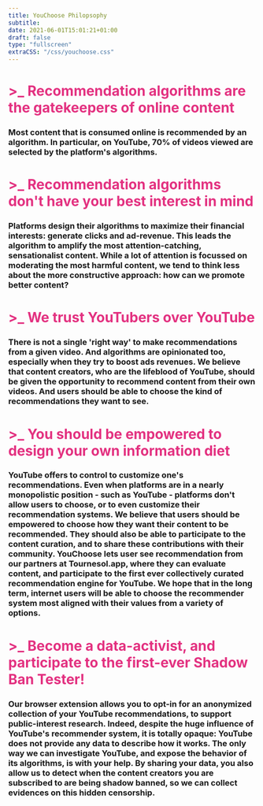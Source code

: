 ```yaml
---
title: YouChoose Philopsophy
subtitle: 
date: 2021-06-01T15:01:21+01:00
draft: false
type: "fullscreen"
extraCSS: "/css/youchoose.css"
---
```


<!-- {{<colorblock text=" Philosophy" color="primary" text-align="center" >}} -->
<div class="container">
<div class="col-md-8">
<h1 class="titlehp" style="color:#e33180;">>_ Recommendation algorithms are the gatekeepers of online content</h1>

<h3>
Most content that is consumed online is recommended by an algorithm. In particular, on YouTube, 70% of videos viewed are selected by the platform's algorithms. 
</h3>

<h1 class="titlehp" style="color:#e33180;">>_ Recommendation algorithms don't have your best interest in mind</h1>
<h3>
Platforms design their algorithms to maximize their financial interests: generate clicks and ad-revenue. This leads the algorithm to amplify the most attention-catching, sensationalist content.
While a lot of attention is focussed on moderating the most harmful content, we tend to think less about the more constructive approach: <b>how can we promote better content?</b>
</h3>

<h1 class="titlehp" style="color:#e33180;">>_ We trust YouTubers over YouTube</h1>
<h3>
There is not a single 'right way' to make recommendations from a given video. And algorithms are opinionated too, especially when they try to boost ads revenues. 
We believe that content creators, who are the lifeblood of YouTube, should be given the opportunity to recommend content from their own videos. And users should be able to choose the kind of recommendations they want to see.
</h3>

<h1 class="titlehp" style="color:#e33180;">>_ You should be empowered to design your own information diet</h1>
<h3>
YouTube offers to control to customize one's recommendations. 
Even when platforms are in a nearly monopolistic position - such as YouTube - platforms don't allow users to choose, or to even customize their recommendation systems.
We believe that users should be empowered to choose how they want their content to be recommended. They should also be able to participate to the content curation, and to share these contributions with their community. 
YouChoose lets user see recommendation from our partners at Tournesol.app, where they can evaluate content, and participate to the first ever collectively curated recommendation engine for YouTube.
We hope that in the long term, internet users will be able to choose the recommender system most aligned with their values from a variety of options. 
</h3>

<h1 class="titlehp" style="color:#e33180;">>_ Become a data-activist, and participate to the first-ever Shadow Ban Tester!</h1>
<h3>
Our browser extension allows you to opt-in for an anonymized collection of your YouTube recommendations, to support public-interest research.
Indeed, despite the huge influence of YouTube's recommender system, it is totally opaque: YouTube does not provide any data to describe how it works. 
The only way we can investigate YouTube, and expose the behavior of its algorithms, is with your help. By sharing your data, you also allow us to detect when the content creators you are subscribed to are being shadow banned, so we can collect evidences on this hidden censorship.
</h3>
</div>
</div>